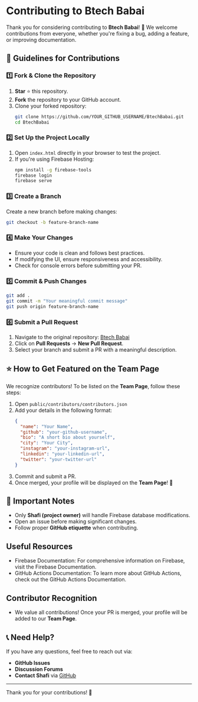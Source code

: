 # Contributing to Btech Babai

Thank you for considering contributing to **Btech Babai**! 🎉 We welcome contributions from everyone, whether you're fixing a bug, adding a feature, or improving documentation.

## 📜 Guidelines for Contributions

### 1️⃣ Fork & Clone the Repository
1. **Star** ⭐ this repository.
2. **Fork** the repository to your GitHub account.
3. Clone your forked repository:
   ```bash
   git clone https://github.com/YOUR_GITHUB_USERNAME/BtechBabai.git
   cd BtechBabai
   ```

### 2️⃣ Set Up the Project Locally
1. Open `index.html` directly in your browser to test the project.
2. If you're using Firebase Hosting:
   ```bash
   npm install -g firebase-tools
   firebase login
   firebase serve
   ```

### 3️⃣ Create a Branch
Create a new branch before making changes:
```bash
git checkout -b feature-branch-name
```

### 4️⃣ Make Your Changes
- Ensure your code is clean and follows best practices.
- If modifying the UI, ensure responsiveness and accessibility.
- Check for console errors before submitting your PR.

### 5️⃣ Commit & Push Changes
```bash
git add .
git commit -m "Your meaningful commit message"
git push origin feature-branch-name
```

### 6️⃣ Submit a Pull Request
1. Navigate to the original repository: [Btech Babai](https://github.com/ShafiMohammad09/BtechBabai)
2. Click on **Pull Requests** → **New Pull Request**.
3. Select your branch and submit a PR with a meaningful description.

## ⭐ How to Get Featured on the Team Page
We recognize contributors! To be listed on the **Team Page**, follow these steps:

1. Open `public/contributors/contributors.json`
2. Add your details in the following format:
   ```json
   {
     "name": "Your Name",
     "github": "your-github-username",
     "bio": "A short bio about yourself",
     "city": "Your City",
     "instagram": "your-instagram-url",
     "linkedin": "your-linkedin-url",
     "twitter": "your-twitter-url"
   }
   ```
3. Commit and submit a PR.
4. Once merged, your profile will be displayed on the **Team Page**! 🎉

## 🚨 Important Notes
- Only **Shafi (project owner)** will handle Firebase database modifications.
- Open an issue before making significant changes.
- Follow proper **GitHub etiquette** when contributing.

## Useful Resources
- Firebase Documentation: For comprehensive information on Firebase, visit the Firebase Documentation.
- GitHub Actions Documentation: To learn more about GitHub Actions, check out the GitHub Actions Documentation.
## Contributor Recognition
- We value all contributions! Once your PR is merged, your profile will be added to our **Team Page**.

## 📞 Need Help?
If you have any questions, feel free to reach out via:
- **GitHub Issues**
- **Discussion Forums**
- **Contact Shafi** via [GitHub](https://github.com/ShafiMohammad09)

---

Thank you for your contributions! 🚀


